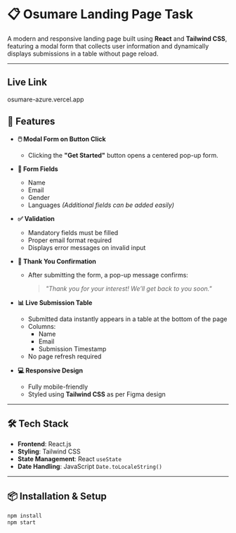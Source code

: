 # 📋 Osumare Landing Page Task

A modern and responsive landing page built using **React** and **Tailwind CSS**, featuring a modal form that collects user information and dynamically displays submissions in a table without page reload.

---
## Live Link
osumare-azure.vercel.app

## 🚀 Features

- **🖱️ Modal Form on Button Click**  
  - Clicking the **"Get Started"** button opens a centered pop-up form.

- **📝 Form Fields**  
  - Name  
  - Email  
  - Gender
  - Languages
  *(Additional fields can be added easily)*

- **✅ Validation**
  - Mandatory fields must be filled
  - Proper email format required
  - Displays error messages on invalid input

- **📩 Thank You Confirmation**
  - After submitting the form, a pop-up message confirms:
    > _"Thank you for your interest! We’ll get back to you soon."_

- **📊 Live Submission Table**
  - Submitted data instantly appears in a table at the bottom of the page
  - Columns:
    - Name
    - Email
    - Submission Timestamp
  - No page refresh required

- **💻 Responsive Design**
  - Fully mobile-friendly
  - Styled using **Tailwind CSS** as per Figma design

---

## 🛠️ Tech Stack

- **Frontend**: React.js  
- **Styling**: Tailwind CSS  
- **State Management**: React `useState`  
- **Date Handling**: JavaScript `Date.toLocaleString()`  

---

## 📦 Installation & Setup

```bash
npm install
npm start
